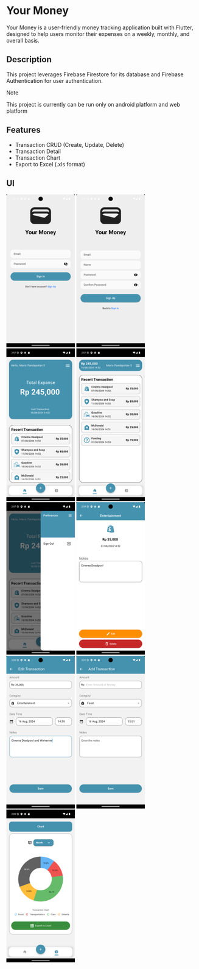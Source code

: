 # Your Money 

Your Money is a user-friendly money tracking application built with Flutter, designed to help users monitor their expenses on a weekly, monthly, and overall basis.

## Description

This project leverages Firebase Firestore for its database and Firebase Authentication for user authentication.
> [!NOTE]
> This project is currently can be run only on android platform and web platform

## Features

* Transaction CRUD (Create, Update, Delete)
* Transaction Detail
* Transaction Chart
* Export to Excel (.xls format)

## UI

<img src="READMEUIScreenshot/Sign In Page.png" width=180>
<img src="READMEUIScreenshot/Sign Up Page.png" width=180>
<img src="READMEUIScreenshot/Home Page 1.png" width=180>
<img src="READMEUIScreenshot/Home Page 2.png" width=180>
<img src="READMEUIScreenshot/Home Page 3.png" width=180>
<img src="READMEUIScreenshot/Transaction Detail.png" width=180>
<img src="READMEUIScreenshot/Edit Form.png" width=180>
<img src="READMEUIScreenshot/Add Form.png" width=180>
<img src="READMEUIScreenshot/Chart Page.png" width=180>